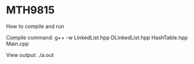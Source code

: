 # MTH9815

How to compile and run 

Compile command:
g++ -w LinkedList.hpp DLinkedList.hpp HashTable.hpp Main.cpp

View output:
./a.out
